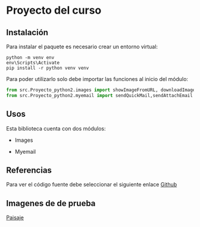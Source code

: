 # Proyecto del curso

## Instalación

Para instalar el paquete es necesario crear un entorno virtual:

```
python -m venv env
env\Scripts\Activate
pip install -r python venv venv 
```

Para poder utilizarlo solo debe importar las funciones al inicio del módulo:

```python
from src.Proyecto_python2.images import showImageFromURL, downloadImageFromUrl,grayScaleImage
from src.Proyecto_python2.myemail import sendQuickMail,sendAttachEmail
```


## Usos

Esta biblioteca cuenta con dos módulos:
* Images

* Myemail

## Referencias

Para ver el código fuente debe seleccionar el siguiente enlace [Github](https://github.com/sary1202/Proyecto)

## Imagenes de de prueba

[Paisaje](https://media.istockphoto.com/id/877356936/es/foto/campo-de-flor-girasol.jpg?s=612x612&w=0&k=20&c=9zBQUG1WPytSqEQYA3GokP0fyzPB3zyMMELwpfyQ8_w=)